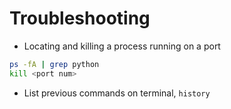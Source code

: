 # Troubleshooting

- Locating and killing a process running on a port
```bash
ps -fA | grep python
kill <port num>
```

- List previous commands on terminal, `history`

  

